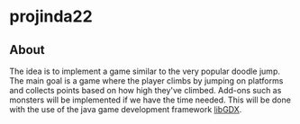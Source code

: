 # projinda22
## About
The idea is to implement a game similar to the very popular doodle jump. The main goal is a game where the player climbs by jumping on platforms and collects points based on how high they've climbed. Add-ons such as monsters will be implemented if we have the time needed. This will be done with the use of the java game development framework [libGDX](https://libgdx.com/).
